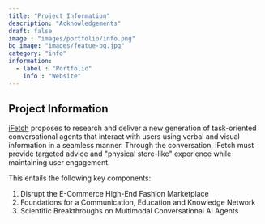 ```yaml
---
title: "Project Information"
description: "Acknowledgements"
draft: false
image : "images/portfolio/info.png"
bg_image: "images/featue-bg.jpg"
category: "info"
information:
  - label : "Portfolio"
    info : "Website"
---
```


## Project Information

[iFetch](images/portfolio/ifetch_info.pdf) proposes to research and deliver a new generation of task-oriented conversational agents that
interact with users using verbal and visual information in a seamless manner. Through the conversation,
iFetch must provide targeted advice and "physical store-like" experience while maintaining user
engagement.

This entails the following key components:

1. Disrupt the E-Commerce High-End Fashion Marketplace
1. Foundations for a Communication, Education and Knowledge Network
1. Scientific Breakthroughs on Multimodal Conversational AI Agents